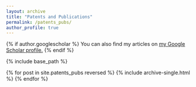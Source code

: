 ```yaml
---
layout: archive
title: "Patents and Publications"
permalink: /patents_pubs/
author_profile: true
---
```


{% if author.googlescholar %}
  You can also find my articles on <u><a href="{{author.googlescholar}}">my Google Scholar profile</a>.</u>
{% endif %}

{% include base_path %}

{% for post in site.patents_pubs reversed %}
  {% include archive-single.html %}
{% endfor %}
